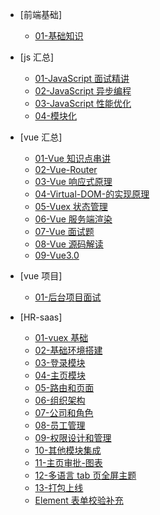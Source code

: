 - [前端基础]

  - [01-基础知识](/front-end-basis/01-前端面试基础)

- [js 汇总]

  - [01-JavaScript 面试精讲](/js/01-JavaScript面试精讲)
  - [02-JavaScript 异步编程](/js/02-JavaScript异步编程)
  - [03-JavaScript 性能优化](/js/03-JavaScript性能优化)
  - [04-模块化](/js/04-模块化)

- [vue 汇总]

  - [01-Vue 知识点串讲](/vue/01-Vue知识点串讲)
  - [02-Vue-Router](/vue/02-Vue-Router)
  - [03-Vue 响应式原理](/vue/03-Vue响应式原理)
  - [04-Virtual-DOM-的实现原理](/vue/04-Virtual-DOM-的实现原理)
  - [05-Vuex 状态管理](/vue/05-Vuex状态管理)
  - [06-Vue 服务端渲染](/vue/06-Vue服务端渲染)
  - [07-Vue 面试题](/vue/07-Vue面试题)
  - [08-Vue 源码解读](/vue/08-Vue源码解读)
  - [09-Vue3.0](/vue/09-Vue3.0)

- [vue 项目]

  - [01-后台项目面试](/vue-project/01-后台项目面试)

- [HR-saas]

  - [01-vuex 基础](hr-saas/01-vuex基础.md)
  - [02-基础环境搭建](hr-saas/02-基础环境搭建.md)
  - [03-登录模块](hr-saas/03-登录模块.md)
  - [04-主页模块](hr-saas/04-主页模块.md)
  - [05-路由和页面](hr-saas/05-路由和页面.md)
  - [06-组织架构](hr-saas/06-组织架构.md)
  - [07-公司和角色](hr-saas/07-公司和角色.md)
  - [08-员工管理](hr-saas/08-员工管理.md)
  - [09-权限设计和管理](hr-saas/09-权限设计和管理.md)
  - [10-其他模块集成](hr-saas/10-其他模块集成.md)
  - [11-主页审批-图表](hr-saas/11-主页审批-图表.md)
  - [12-多语言 tab 页全屏主题](hr-saas/12-多语言tab页全屏主题.md)
  - [13-打包上线](hr-saas/13-打包上线.md)
  - [Element 表单校验补充](hr-saas/Element表单校验补充.md)
